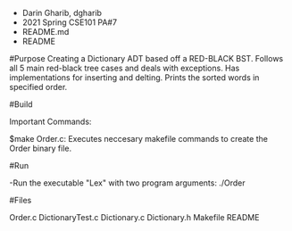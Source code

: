 * Darin Gharib, dgharib
* 2021 Spring CSE101 PA#7
* README.md
* README


#Purpose
Creating a Dictionary ADT based off a RED-BLACK BST. Follows all 5 main red-black tree
cases and deals with exceptions. Has implementations for inserting and delting. Prints the sorted words in specified order.



#Build

Important Commands:

$make Order.c:
	Executes neccesary makefile commands to create the Order binary file.


#Run

-Run the executable "Lex" with two program arguments:
	./Order <infile> <outfile>


#Files

Order.c
DictionaryTest.c
Dictionary.c
Dictionary.h
Makefile 
README







